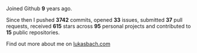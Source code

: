 Joined Github **9** years ago.

Since then I pushed **3742** commits, opened **33** issues, submitted **37** pull requests, received **615** stars across **95** personal projects and contributed to **15** public repositories.

Find out more about me on [lukasbach.com](https://lukasbach.com)
